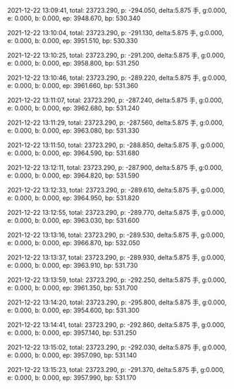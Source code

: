 2021-12-22 13:09:41, total: 23723.290, p: -294.050, delta:5.875 手, g:0.000, e: 0.000, b: 0.000, ep: 3948.670, bp: 530.340

2021-12-22 13:10:04, total: 23723.290, p: -291.130, delta:5.875 手, g:0.000, e: 0.000, b: 0.000, ep: 3951.510, bp: 530.330

2021-12-22 13:10:25, total: 23723.290, p: -291.200, delta:5.875 手, g:0.000, e: 0.000, b: 0.000, ep: 3958.800, bp: 531.250

2021-12-22 13:10:46, total: 23723.290, p: -289.220, delta:5.875 手, g:0.000, e: 0.000, b: 0.000, ep: 3961.660, bp: 531.360

2021-12-22 13:11:07, total: 23723.290, p: -287.240, delta:5.875 手, g:0.000, e: 0.000, b: 0.000, ep: 3962.680, bp: 531.240

2021-12-22 13:11:29, total: 23723.290, p: -287.560, delta:5.875 手, g:0.000, e: 0.000, b: 0.000, ep: 3963.080, bp: 531.330

2021-12-22 13:11:50, total: 23723.290, p: -288.850, delta:5.875 手, g:0.000, e: 0.000, b: 0.000, ep: 3964.590, bp: 531.680

2021-12-22 13:12:11, total: 23723.290, p: -287.900, delta:5.875 手, g:0.000, e: 0.000, b: 0.000, ep: 3964.820, bp: 531.590

2021-12-22 13:12:33, total: 23723.290, p: -289.610, delta:5.875 手, g:0.000, e: 0.000, b: 0.000, ep: 3964.950, bp: 531.820

2021-12-22 13:12:55, total: 23723.290, p: -289.770, delta:5.875 手, g:0.000, e: 0.000, b: 0.000, ep: 3963.030, bp: 531.600

2021-12-22 13:13:16, total: 23723.290, p: -289.530, delta:5.875 手, g:0.000, e: 0.000, b: 0.000, ep: 3966.870, bp: 532.050

2021-12-22 13:13:37, total: 23723.290, p: -289.930, delta:5.875 手, g:0.000, e: 0.000, b: 0.000, ep: 3963.910, bp: 531.730

2021-12-22 13:13:59, total: 23723.290, p: -292.250, delta:5.875 手, g:0.000, e: 0.000, b: 0.000, ep: 3961.350, bp: 531.700

2021-12-22 13:14:20, total: 23723.290, p: -295.800, delta:5.875 手, g:0.000, e: 0.000, b: 0.000, ep: 3954.600, bp: 531.300

2021-12-22 13:14:41, total: 23723.290, p: -292.860, delta:5.875 手, g:0.000, e: 0.000, b: 0.000, ep: 3957.140, bp: 531.250

2021-12-22 13:15:02, total: 23723.290, p: -292.030, delta:5.875 手, g:0.000, e: 0.000, b: 0.000, ep: 3957.090, bp: 531.140

2021-12-22 13:15:23, total: 23723.290, p: -291.370, delta:5.875 手, g:0.000, e: 0.000, b: 0.000, ep: 3957.990, bp: 531.170